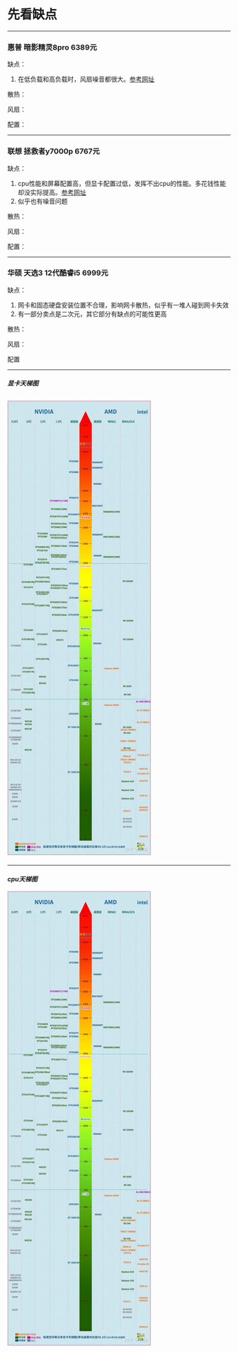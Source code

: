 

# 先看缺点

--- 

### **惠普 暗影精灵8pro** 6389元
缺点：
1. 在低负载和高负载时，风扇噪音都很大。[参考网址](https://www.bilibili.com/video/BV1TB4y1Q7KD?spm_id_from=333.337.search-card.all.click&vd_source=16bfb1192b37342737a235b359262b87)  

散热：

风扇：
   
配置：

***
### **联想 拯救者y7000p** 6767元

缺点：
1. cpu性能和屏幕配置高，但显卡配置过低，发挥不出cpu的性能。多花钱性能却没实际提高。[参考网址](https://www.bilibili.com/video/BV1A44y1V7K7?spm_id_from=333.337.search-card.all.click&vd_source=16bfb1192b37342737a235b359262b87)
2. 似乎也有噪音问题

散热：

风扇：

配置：

***

### **华硕 天选3 12代酷睿i5** 6999元

缺点：
1. 网卡和固态硬盘安装位置不合理，影响网卡散热，似乎有一堆人碰到网卡失效
2. 有一部分卖点是二次元，其它部分有缺点的可能性更高

散热：

风扇：

配置

***

#### ***显卡天梯图***
![](pic/%E6%98%BE%E5%8D%A1.jpg)
---
---
#### ***cpu天梯图***
![](pic/%E6%98%BE%E5%8D%A1.jpg)